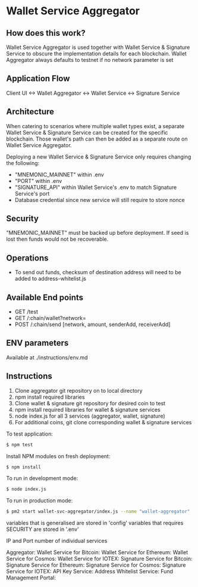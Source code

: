 Wallet Service Aggregator
=====================================

<URL>

How does this work?
----------------

Wallet Service Aggregator is used together with Wallet Service & Signature Service to obscure the implementation details for each blockchain. Wallet Aggregator always defaults to testnet if no network parameter is set

Application Flow
-------

Client UI <-> Wallet Aggregator <-> Wallet Service <-> Signature Service

Architecture
----------------

When catering to scenarios where multiple wallet types exist, a separate Wallet Service & Signature Service can be created for the specific blockchain. Those wallet's path can then be added as a separate route on Wallet Service Aggregator.

Deploying a new Wallet Service & Signature Service only requires changing the following:
- "MNEMONIC_MAINNET" within .env
- "PORT" within .env
- "SIGNATURE_API" within Wallet Service's .env to match Signature Service's port
- Database credential since new service will still require to store nonce

Security
----------------
"MNEMONIC_MAINNET" must be backed up before deployment. If seed is lost then funds would not be recoverable.

Operations
----------------
- To send out funds, checksum of destination address will need to be added to address-whitelist.js


Available End points
-------
- GET  /test
- GET  /:chain/wallet?network=<network>
- POST /:chain/send [network, amount, senderAdd, receiverAdd]

ENV parameters
-------
Available at ./instructions/env.md

## Instructions

1. Clone aggregator git repository on to local directory
2. npm install required libraries
3. Clone wallet & signature git repository for desired coin to test
4. npm install required libraries for wallet & signature services
5. node index.js for all 3 services (aggregator, wallet, signature)
6. For additional coins, git clone corresponding wallet & signature services


To test application:

```bash
$ npm test

```

Install NPM modules on fresh deployment:

```bash
$ npm install
```

To run in development mode:

```bash
$ node index.js
```

To run in production mode:

```bash
$ pm2 start wallet-svc-aggregator/index.js --name "wallet-aggregator"
```

variables that is generalised are stored in 'config'
variables that requires SECURITY are stored in '.env'

IP and Port number of individual services

Aggregator:
Wallet Service for Bitcoin:
Wallet Service for Ethereum:
Wallet Service for Cosmos:
Wallet Service for IOTEX:
Signature Service for Bitcoin:
Signature Service for Ethereum:
Signature Service for Cosmos:
Signature Service for IOTEX:
API Key Service:
Address Whitelist Service:
Fund Management Portal:
